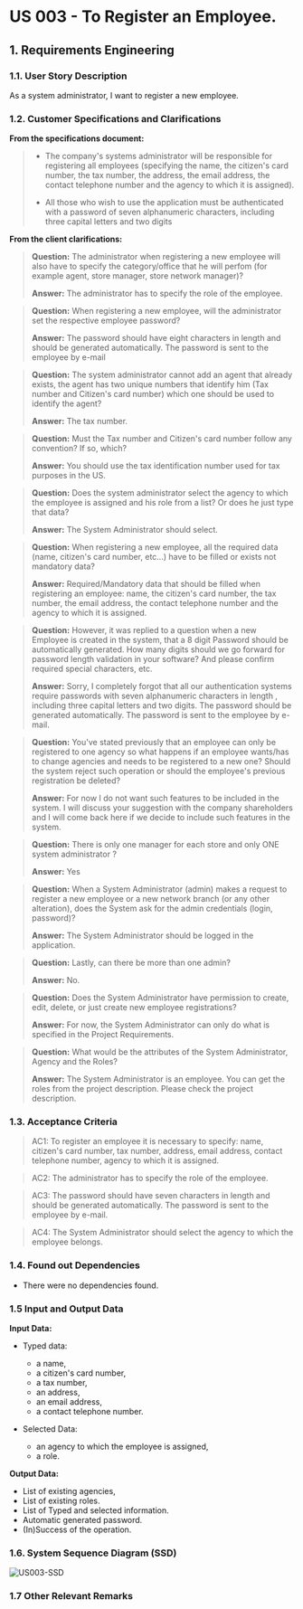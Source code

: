 # US 003 - To Register an Employee.

## 1. Requirements Engineering

### 1.1. User Story Description

As a system administrator, I want to register a new employee.

### 1.2. Customer Specifications and Clarifications

**From the specifications document:**

> * The company's systems administrator will be responsible for registering all employees (specifying
the name, the citizen's card number, the tax number, the address, the email address, the contact
telephone number and the agency to which it is assigned).
> 
> * All those who wish to use the application must be authenticated with a password of seven alphanumeric characters, including three capital letters and two digits

**From the client clarifications:**

> **Question:** The administrator when registering a new employee will also have to specify the category/office that he will perfom (for example agent, store manager, store network manager)?
>
> **Answer:** The administrator has to specify the role of the employee.

> **Question:** When registering a new employee, will the administrator set the respective employee password?
> 
> **Answer:** The password should have eight characters in length and should be generated automatically. The password is sent to the employee by e-mail

> **Question:** The system administrator cannot add an agent that already exists, the agent has two unique numbers that identify him (Tax number and Citizen's card number) which one should be used to identify the agent?
>
> **Answer:** The tax number.

> **Question:** Must the Tax number and Citizen's card number follow any convention? If so, which?
>
> **Answer:** You should use the tax identification number used for tax purposes in the US.

> **Question:** Does the system administrator select the agency to which the employee is assigned and his role from a list? Or does he just type that data?
>
> **Answer:** The System Administrator should select.
 
> **Question:** When registering a new employee, all the required data (name, citizen's card number, etc...) have to be filled or exists not mandatory data?
>
> **Answer:** Required/Mandatory data that should be filled when registering an employee: name, the citizen's card number, the tax number, the email address, the contact telephone number and the agency to which it is assigned. 

> **Question:** However, it was replied to a question when a new Employee is created in the system, that a 8 digit Password should be automatically generated. How many digits should we go forward for password length validation in your software? And please confirm required special characters, etc.
>
> **Answer:** Sorry, I completely forgot that all our authentication systems require passwords with seven alphanumeric characters in length , including three capital letters and two digits. The password should be generated automatically. The password is sent to the employee by e-mail.

> **Question:** You've stated previously that an employee can only be registered to one agency so what happens if an employee wants/has to change agencies and needs to be registered to a new one? Should the system reject such operation or should the employee's previous registration be deleted?
>
> **Answer:** For now I do not want such features to be included in the system. I will discuss your suggestion with the company shareholders and I will come back here if we decide to include such features in the system.

> **Question:** There is only one manager for each store and only ONE system administrator ?
>
> **Answer:** Yes

> **Question:** When a System Administrator (admin) makes a request to register a new employee or a new network branch (or any other alteration), does the System ask for the admin credentials (login, password)?
>
> **Answer:** The System Administrator should be logged in the application.

> **Question:** Lastly, can there be more than one admin?
>
> **Answer:** No.

> **Question:** Does the System Administrator have permission to create, edit, delete, or just create new employee registrations?
>
> **Answer:** For now, the System Administrator can only do what is specified in the Project Requirements.

> **Question:** What would be the attributes of the System Administrator, Agency and the Roles?
>
> **Answer:** The System Administrator is an employee. You can get the roles from the project description. Please check the project description.

### 1.3. Acceptance Criteria

> AC1: To register an employee it is necessary to specify: name, citizen's card number, tax number, address, email address, contact telephone number, agency to which it is assigned.

> AC2: The administrator has to specify the role of the employee.

> AC3: The password should have seven characters in length and should be generated automatically. The password is sent to the employee by e-mail.

> AC4: The System Administrator should select the agency to which the employee belongs.

### 1.4. Found out Dependencies

* There were no dependencies found.

### 1.5 Input and Output Data

**Input Data:**
* Typed data:
  * a name,
  * a citizen's card number,
  * a tax number,
  * an address,
  * an email address,
  * a contact telephone number.

* Selected Data:
  * an agency to which the employee is assigned,
  * a role.

**Output Data:**
* List of existing agencies,
* List of existing roles.
* List of Typed and selected information.
* Automatic generated password.
* (In)Success of the operation.

### 1.6. System Sequence Diagram (SSD)

![US003-SSD](svg/us003-system-sequence-diagram-SSD.svg)

### 1.7 Other Relevant Remarks

